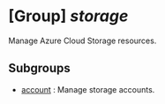 # [Group] _storage_

Manage Azure Cloud Storage resources.

## Subgroups

- [account](/Commands/storage/account/readme.md)
: Manage storage accounts.
